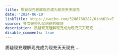 ```yaml
---
title: 质疑现充理解现充成为现充天天现充
date: '2024-06-10'
linkTitle: https://weibo.com/5286768287/Oioh6lkvT
source: 多次婉拒久保织织的微博
description: 质疑现充理解现充成为现充天天现充  ...
disable_comments: true
---
```

质疑现充理解现充成为现充天天现充  ...